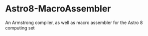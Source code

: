 # Astro8-MacroAssembler
An Armstrong compiler, as well as macro assembler for the Astro 8 computing set
